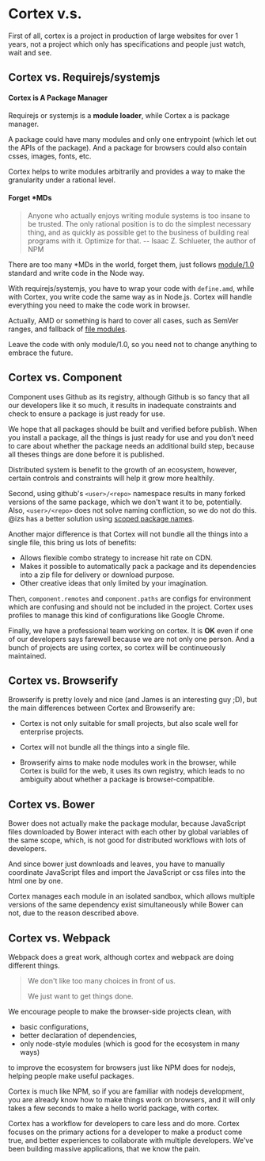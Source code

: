 # Cortex v.s.

First of all, cortex is a project in production of large websites for over 1 years, not a project which only has specifications and people just watch, wait and see.

## Cortex vs. Requirejs/systemjs

#### Cortex is A Package Manager
Requirejs or systemjs is a **module loader**, while Cortex a is package manager.

A package could have many modules and only one entrypoint (which let out the APIs of the package). And a package for browsers could also contain csses, images, fonts, etc.

Cortex helps to write modules arbitrarily and provides a way to make the granularity under a rational level.

#### Forget *MDs

> Anyone who actually enjoys writing module systems is too insane to be trusted. The only rational position is to do the simplest necessary thing, and as quickly as possible get to the business of building real programs with it. Optimize for that.
> -- Isaac Z. Schlueter, the author of NPM

There are too many *MDs in the world, forget them, just follows [module/1.0](http://wiki.commonjs.org/wiki/Modules/1.0) standard and write code in the Node way.

With requirejs/systemjs, you have to wrap your code with `define.amd`, while with Cortex, you write code the same way as in Node.js. Cortex will handle everything you need to make the code work in browser.

Actually, AMD or something is hard to cover all cases, such as SemVer ranges, and fallback of [file modules](http://nodejs.org/api/modules.html#modules_file_modules).

Leave the code with only module/1.0, so you need not to change anything to embrace the future.


## Cortex vs. Component

Component uses Github as its registry, although Github is so fancy that all our developers like it so much, it  results in inadequate constraints and check to ensure a package is just ready for use.

We hope that all packages should be built and verified before publish. When you install a package, all the things is just ready for use and you don’t need to care about whether the package needs an additional build step, because all theses things are done before it is published.

Distributed system is benefit to the growth of an ecosystem, however, certain controls and constraints will help it grow more healthily.

Second, using github's `<user>/<repo>` namespace results in many forked versions of the same package, which we don't want it to be, potentially. Also, `<user>/<repo>` does not solve naming confliction, so we do not do this. @izs has a better solution using [scoped package names](https://github.com/npm/npm/issues/5239).


Another major difference is that Cortex will not bundle all the things into a single file, this bring us lots of benefits:
- Allows flexible combo strategy to increase hit rate on CDN.
- Makes it possible to automatically pack a package and its dependencies into a zip file for delivery or download purpose.
- Other creative ideas that only limited by your imagination.

Then, `component.remotes` and `component.paths` are configs for environment which are confusing and should not be included in the project. Cortex uses profiles to manage this kind of configurations like Google Chrome.

Finally, we have a professional team working on cortex. It is **OK** even if one of our developers says farewell because we are not only one person. And a bunch of projects are using cortex, so cortex will be continueously maintained.

## Cortex vs. Browserify

Browserify is pretty lovely and nice (and James is an interesting guy ;D), but the main differences between Cortex and Browserify are:

- Cortex is not only suitable for small projects,  but also scale well for enterprise projects.

- Cortex will not bundle all the things into a single file.

- Browserify aims to make node modules work in the browser, while Cortex is build for the web, it uses its own registry, which leads to no ambiguity about whether a package is browser-compatible.


## Cortex vs. Bower

Bower does not actually make the package modular, because JavaScript files downloaded by Bower interact with each other by global variables of the same scope, which, is not good for distributed workflows with lots of developers.

And since bower just downloads and leaves, you have to manually coordinate JavaScript files and import the JavaScript or css files into the html one by one.

Cortex manages each module in an isolated sandbox, which allows multiple versions of the same dependency exist simultaneously while Bower can not, due to the reason described above.


## Cortex vs. Webpack

Webpack does a great work, although cortex and webpack are doing different things.

> We don't like too many choices in front of us.
>
> We just want to get things done.

We encourage people to make the browser-side projects clean, with

- basic configurations,
- better declaration of dependencies,
- only node-style modules (which is good for the ecosystem in many ways)

to improve the ecosystem for browsers just like NPM does for nodejs, helping people make useful packages.

Cortex is much like NPM, so if you are familiar with nodejs development, you are already know how to make things work on browsers, and it will only takes a few seconds to make a hello world package, with cortex.

Cortex has a workflow for developers to care less and do more. Cortex focuses on the primary actions for a developer to make a product come true, and better experiences to collaborate with multiple developers. We've been building massive applications, that we know the pain.



